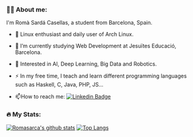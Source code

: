 ### :man_technologist: About me:

I'm Romà Sardá Casellas, a student from Barcelona, Spain.

- :penguin: Linux enthusiast and daily user of Arch Linux.

- :telescope: I’m currently studying Web Development at Jesuïtes Educació, Barcelona.

- :seedling: Interested in AI, Deep Learning, Big Data and Robotics.

- :zap: In my free time, I teach and learn different programming languages such as Haskell, C, Java, PHP, JS...

- :mailbox:How to reach me: [![Linkedin Badge](https://img.shields.io/badge/-romasarca-blue?style=flat&logo=Linkedin&logoColor=white)](https://www.linkedin.com/in/romasarca/)

### :fire: My Stats:

[![Romasarca's github stats](https://github-readme-stats.vercel.app/api?username=romasarca&theme=onedark&show_icons=true)](https://github.com/anuraghazra/github-readme-stats) [![Top Langs](https://github-readme-stats.vercel.app/api/top-langs/?username=romasarca&layout=compact&theme=dracula)](https://github.com/anuraghazra/github-readme-stats)
